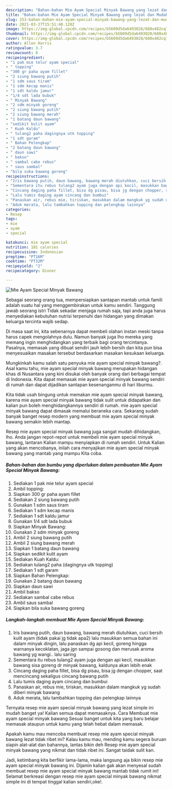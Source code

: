 ```yaml
---
description: "Bahan-bahan Mie Ayam Special Minyak Bawang yang lezat dan Mudah Dibuat"
title: "Bahan-bahan Mie Ayam Special Minyak Bawang yang lezat dan Mudah Dibuat"
slug: 253-bahan-bahan-mie-ayam-special-minyak-bawang-yang-lezat-dan-mudah-dibuat
date: 2021-03-27T15:51:40.128Z
image: https://img-global.cpcdn.com/recipes/b5609d5da6493028/680x482cq70/mie-ayam-special-minyak-bawang-foto-resep-utama.jpg
thumbnail: https://img-global.cpcdn.com/recipes/b5609d5da6493028/680x482cq70/mie-ayam-special-minyak-bawang-foto-resep-utama.jpg
cover: https://img-global.cpcdn.com/recipes/b5609d5da6493028/680x482cq70/mie-ayam-special-minyak-bawang-foto-resep-utama.jpg
author: Allen Harris
ratingvalue: 3.7
reviewcount: 8
recipeingredient:
- "1 pak mie telur ayam special"
- " topping"
- "300 gr paha ayam fillet"
- "2 siung bawang putih"
- "1 sdm saus tiram"
- "1 sdm kecap manis"
- "1 sdt kaldu jamur"
- "1/4 sdt lada bubuk"
- " Minyak Bawang"
- "2 sdm minyak goreng"
- "2 siung bawang putih"
- "2 siung bawang merah"
- "1 batang daun bawang"
- "sedikit kulit ayam"
- " Kuah Kaldu"
- " tulang2 paha dagingnya utk topping"
- "1 sdt garam"
- " Bahan Pelengkap"
- "2 batang daun bawang"
- " daun sawi"
- " bakso"
- " sambal cabe rebus"
- " saus sambal"
- "bila suka bawang goreng"
recipeinstructions:
- "Iris bawang putih, daun bawang, bawang merah diutuhkan, cuci bersih kulit ayam (tidak pakai jg tidak apa2) lalu masukkan semua bahan ini dalam minyak dingin, lalu panaskan dg api kecil, goreng hingga warnanya kecoklatan, jaga jgn sampai gosong dan merusak aroma bawang yg wangi.. lalu saring"
- "Sementara itu rebus tulang2 ayam juga dengan api kecil, masukkan bawang sisa goreng dr minyak bawang, kaldunya akan lebih enak"
- "Cincang daging paha fillet, bisa dg pisau, bisa jg dengan chopper, saat mencincang sekaligus cincang bawang putih"
- "Lalu tumis daging ayam cincang dan bumbui"
- "Panaskan air, rebus mie, tiriskan, masukkan dalam mangkuk yg sudah diberi minyak bawang"
- "Aduk merata, lalu tambahkan topping dan pelengkap lainnya"
categories:
- Resep
tags:
- mie
- ayam
- special

katakunci: mie ayam special 
nutrition: 181 calories
recipecuisine: Indonesian
preptime: "PT16M"
cooktime: "PT32M"
recipeyield: "2"
recipecategory: Dinner

---
```



![Mie Ayam Special Minyak Bawang](https://img-global.cpcdn.com/recipes/b5609d5da6493028/680x482cq70/mie-ayam-special-minyak-bawang-foto-resep-utama.jpg)

Sebagai seorang orang tua, mempersiapkan santapan mantab untuk famili adalah suatu hal yang menggembirakan untuk kamu sendiri. Tanggung jawab seorang istri Tidak sekadar menjaga rumah saja, tapi anda juga harus menyediakan kebutuhan nutrisi terpenuhi dan hidangan yang dimakan keluarga tercinta wajib sedap.

Di masa  saat ini, kita sebenarnya dapat membeli olahan instan meski tanpa harus capek mengolahnya dulu. Namun banyak juga lho mereka yang memang ingin menghidangkan yang terbaik bagi orang tercintanya. Pasalnya, memasak yang dibuat sendiri jauh lebih bersih dan kita pun bisa menyesuaikan masakan tersebut berdasarkan masakan kesukaan keluarga. 



Mungkinkah kamu salah satu penyuka mie ayam special minyak bawang?. Asal kamu tahu, mie ayam special minyak bawang merupakan hidangan khas di Nusantara yang kini disukai oleh banyak orang dari berbagai tempat di Indonesia. Kita dapat memasak mie ayam special minyak bawang sendiri di rumah dan dapat dijadikan santapan kesenanganmu di hari liburmu.

Kita tidak usah bingung untuk memakan mie ayam special minyak bawang, karena mie ayam special minyak bawang tidak sulit untuk didapatkan dan kalian pun boleh menghidangkannya sendiri di rumah. mie ayam special minyak bawang dapat dimasak memalui beraneka cara. Sekarang sudah banyak banget resep modern yang membuat mie ayam special minyak bawang semakin lebih mantap.

Resep mie ayam special minyak bawang juga sangat mudah dihidangkan, lho. Anda jangan repot-repot untuk membeli mie ayam special minyak bawang, lantaran Kalian mampu menyiapkan di rumah sendiri. Untuk Kalian yang akan mencobanya, inilah cara menyajikan mie ayam special minyak bawang yang mantab yang mampu Kita coba.

<!--inarticleads1-->

##### Bahan-bahan dan bumbu yang diperlukan dalam pembuatan Mie Ayam Special Minyak Bawang:

1. Sediakan 1 pak mie telur ayam special
1. Ambil  topping:
1. Siapkan 300 gr paha ayam fillet
1. Sediakan 2 siung bawang putih
1. Gunakan 1 sdm saus tiram
1. Sediakan 1 sdm kecap manis
1. Sediakan 1 sdt kaldu jamur
1. Gunakan 1/4 sdt lada bubuk
1. Siapkan  Minyak Bawang:
1. Gunakan 2 sdm minyak goreng
1. Ambil 2 siung bawang putih
1. Ambil 2 siung bawang merah
1. Siapkan 1 batang daun bawang
1. Siapkan sedikit kulit ayam
1. Sediakan  Kuah Kaldu:
1. Sediakan  tulang2 paha (dagingnya utk topping)
1. Sediakan 1 sdt garam
1. Siapkan  Bahan Pelengkap:
1. Gunakan 2 batang daun bawang
1. Siapkan  daun sawi
1. Ambil  bakso
1. Sediakan  sambal cabe rebus
1. Ambil  saus sambal
1. Siapkan bila suka bawang goreng




<!--inarticleads2-->

##### Langkah-langkah membuat Mie Ayam Special Minyak Bawang:

1. Iris bawang putih, daun bawang, bawang merah diutuhkan, cuci bersih kulit ayam (tidak pakai jg tidak apa2) lalu masukkan semua bahan ini dalam minyak dingin, lalu panaskan dg api kecil, goreng hingga warnanya kecoklatan, jaga jgn sampai gosong dan merusak aroma bawang yg wangi.. lalu saring
1. Sementara itu rebus tulang2 ayam juga dengan api kecil, masukkan bawang sisa goreng dr minyak bawang, kaldunya akan lebih enak
1. Cincang daging paha fillet, bisa dg pisau, bisa jg dengan chopper, saat mencincang sekaligus cincang bawang putih
1. Lalu tumis daging ayam cincang dan bumbui
1. Panaskan air, rebus mie, tiriskan, masukkan dalam mangkuk yg sudah diberi minyak bawang
1. Aduk merata, lalu tambahkan topping dan pelengkap lainnya




Ternyata resep mie ayam special minyak bawang yang lezat simple ini mudah banget ya! Kalian semua dapat memasaknya. Cara Membuat mie ayam special minyak bawang Sesuai banget untuk kita yang baru belajar memasak ataupun untuk kamu yang telah hebat dalam memasak.

Apakah kamu mau mencoba membuat resep mie ayam special minyak bawang lezat tidak ribet ini? Kalau kamu mau, mending kamu segera buruan siapin alat-alat dan bahannya, lantas bikin deh Resep mie ayam special minyak bawang yang nikmat dan tidak ribet ini. Sangat taidak sulit kan. 

Jadi, ketimbang kita berfikir lama-lama, maka langsung aja bikin resep mie ayam special minyak bawang ini. Dijamin kalian gak akan menyesal sudah membuat resep mie ayam special minyak bawang mantab tidak rumit ini! Selamat berkreasi dengan resep mie ayam special minyak bawang nikmat simple ini di tempat tinggal kalian sendiri,oke!.

